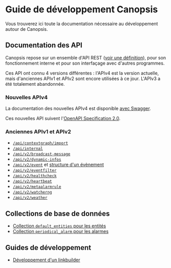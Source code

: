 # Guide de développement Canopsis

Vous trouverez ici toute la documentation nécessaire au développement autour de Canopsis.

## Documentation des API

Canopsis repose sur un ensemble d'API REST ([voir une définition](https://www.redhat.com/fr/topics/api/what-is-a-rest-api)), pour son fonctionnement interne et pour son interfaçage avec d'autres programmes.

Ces API ont connu 4 versions différentes : l'APIv4 est la version actuelle, mais d'anciennes APIv1 et APIv2 sont encore utilisées à ce jour. L'APIv3 a été totalement abandonnée.

### Nouvelles APIv4

La documentation des nouvelles APIv4 est disponible [avec Swagger](./swagger).

Ces nouvelles API suivent l'[OpenAPI Specification 2.0](https://github.com/OAI/OpenAPI-Specification/blob/main/versions/2.0.md).

### Anciennes APIv1 et APIv2

* [`/api/contextgraph/import`](api/api-v2-import.md)
* [`/api/internal`](api/api-internal.md)
* [`/api/v2/broadcast-message`](api/api-v2-broadcast-message.md)
* [`/api/v2/dynamic-infos`](api/api-v2-dynamic-infos.md)
* [`/api/v2/event`](api/api-v2-event.md) et [structure d'un évènement](struct-event.md)
* [`/api/v2/eventfilter`](api/api-v2-event-filter.md)
* [`/api/v2/healthcheck`](api/api-v2-healthcheck.md)
* [`/api/v2/heartbeat`](api/api-v2-heartbeat.md)
* [`/api/v2/metaalarmrule`](api/api-v2-meta-alarm-rule.md)
* [`/api/v2/watcherng`](api/api-v2-watcherng.md)
* [`/api/v2/weather`](api/api-v2-weather.md)

## Collections de base de données

* [Collection `default_entities` pour les entités](base-de-donnees/default-entities.md)
* [Collection `periodical_alarm` pour les alarmes](base-de-donnees/periodical-alarm.md)

## Guides de développement

* [Développement d'un linkbuilder](dev-linkbuilder.md)
